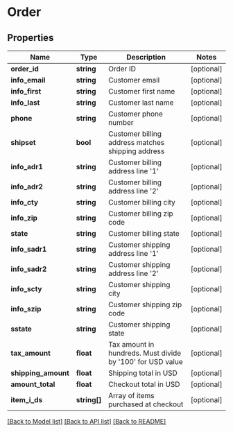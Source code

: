 # Order

## Properties
Name | Type | Description | Notes
------------ | ------------- | ------------- | -------------
**order_id** | **string** | Order ID | [optional] 
**info_email** | **string** | Customer email | [optional] 
**info_first** | **string** | Customer first name | [optional] 
**info_last** | **string** | Customer last name | [optional] 
**phone** | **string** | Customer phone number | [optional] 
**shipset** | **bool** | Customer billing address matches shipping address | [optional] 
**info_adr1** | **string** | Customer billing address line &#39;1&#39; | [optional] 
**info_adr2** | **string** | Customer billing address line &#39;2&#39; | [optional] 
**info_cty** | **string** | Customer billing city | [optional] 
**info_zip** | **string** | Customer billing zip code | [optional] 
**state** | **string** | Customer billing state | [optional] 
**info_sadr1** | **string** | Customer shipping address line &#39;1&#39; | [optional] 
**info_sadr2** | **string** | Customer shipping address line &#39;2&#39; | [optional] 
**info_scty** | **string** | Customer shipping city | [optional] 
**info_szip** | **string** | Customer shipping zip code | [optional] 
**sstate** | **string** | Customer shipping state | [optional] 
**tax_amount** | **float** | Tax amount in hundreds. Must divide by &#39;100&#39; for USD value | [optional] 
**shipping_amount** | **float** | Shipping total in USD | [optional] 
**amount_total** | **float** | Checkout total in USD | [optional] 
**item_i_ds** | **string[]** | Array of items purchased at checkout | [optional] 

[[Back to Model list]](../README.md#documentation-for-models) [[Back to API list]](../README.md#documentation-for-api-endpoints) [[Back to README]](../README.md)


